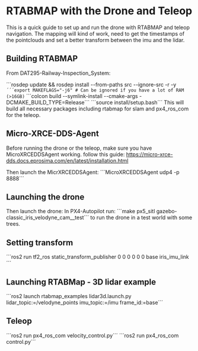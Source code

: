 # RTABMAP with the Drone and Teleop
This is a quick guide to set up and run the drone with RTABMAP and teleop navigation. The mapping will kind of work, need to get the timestamps of the pointclouds and set a better transform between the imu and the lidar. 
## Building RTABMAP
From DAT295-Railway-Inspection_System: 

´´´rosdep update && rosdep install --from-paths src --ignore-src -r -y```
´´´export MAKEFLAGS="-j6" # Can be ignored if you have a lot of RAM (>16GB)```
´´´colcon build --symlink-install --cmake-args -DCMAKE_BUILD_TYPE=Release```
´´´source install/setup.bash´´´
This will build all necessary packages including rtabmap for slam and px4_ros_com for the teleop. 


## Micro-XRCE-DDS-Agent
Before running the drone or the teleop, make sure you have MicroXRCEDDSAgent working. 
follow this guide: https://micro-xrce-dds.docs.eprosima.com/en/latest/installation.html 

Then launch the MicrXRCEDDSAgent:
´´´MicroXRCEDDSAgent udp4 -p 8888´´´


## Launching the drone
Then launch the drone: 
In PX4-Autopilot run:
´´´make px5_sitl gazebo-classic_iris_velodyne_cam__test´´´ to run the drone in a test world with some trees. 

## Setting transform 
´´´ros2 run tf2_ros static_transform_publisher 0 0 0 0 0 0 base iris_imu_link´´´

## Launching RTABMap - 3D lidar example
´´´ros2 launch rtabmap_examples lidar3d.launch.py lidar_topic:=/velodyne_points imu_topic:=/imu frame_id:=base´´´

## Teleop
´´´ros2 run px4_ros_com velocity_control.py´´´
´´´ros2 run px4_ros_com control.py´´´
